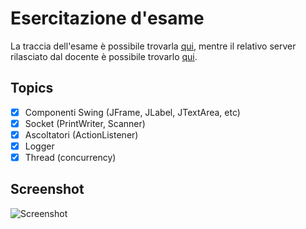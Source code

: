 # Esercitazione d'esame

La traccia dell'esame è possibile trovarla [qui](https://www.diag.uniroma1.it/liberato/progsoft/2020-07-16-testo.pdf), mentre il relativo
server rilasciato dal docente è possibile trovarlo [qui](https://www.diag.uniroma1.it/liberato/progsoft/2020-07-16-server.zip).

## Topics
- [x] Componenti Swing (JFrame, JLabel, JTextArea, etc)
- [x] Socket (PrintWriter, Scanner)
- [x] Ascoltatori (ActionListener)
- [x] Logger
- [x] Thread (concurrency)

## Screenshot
![Screenshot](https://i.imgur.com/8DwaTmX.png)